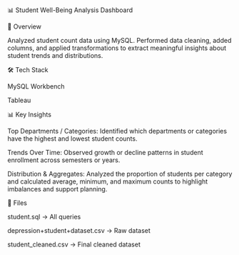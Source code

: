 📊 Student Well-Being Analysis Dashboard

📌 Overview

Analyzed student count data using MySQL. Performed data cleaning, added columns, and applied transformations to extract meaningful insights about student trends and distributions.

🛠 Tech Stack

MySQL Workbench

Tableau

📊 Key Insights

Top Departments / Categories: Identified which departments or categories have the highest and lowest student counts.

Trends Over Time: Observed growth or decline patterns in student enrollment across semesters or years.

Distribution & Aggregates: Analyzed the proportion of students per category and calculated average, minimum, and maximum counts to highlight imbalances and support planning.

🚀 Files

student.sql → All queries

depression+student+dataset.csv → Raw dataset

student_cleaned.csv → Final cleaned dataset

